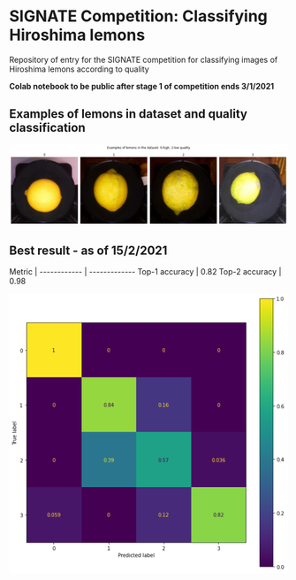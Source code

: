 # SIGNATE Competition: Classifying Hiroshima lemons
Repository of entry for the SIGNATE competition for classifying images of Hiroshima lemons according to quality

**Colab notebook to be public after stage 1 of competition ends 3/1/2021**

## Examples of lemons in dataset and quality classification
![Example lemons](/images/example_lemons.png)

## Best result - as of 15/2/2021

Metric |
------------ | -------------
Top-1 accuracy | 0.82
Top-2 accuracy | 0.98

![Confusion matrix](/images/confusion.png)


